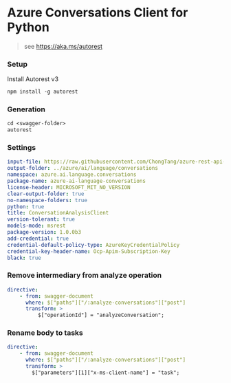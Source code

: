 # Azure Conversations Client for Python

> see https://aka.ms/autorest

### Setup

Install Autorest v3

```ps
npm install -g autorest
```

### Generation

```ps
cd <swagger-folder>
autorest
```

### Settings

```yaml
input-file: https://raw.githubusercontent.com/ChongTang/azure-rest-api-specs/chot/03-01-preview/specification/cognitiveservices/data-plane/Language/preview/2022-03-01-preview/analyzeconversations.json
output-folder: ../azure/ai/language/conversations
namespace: azure.ai.language.conversations
package-name: azure-ai-language-conversations
license-header: MICROSOFT_MIT_NO_VERSION
clear-output-folder: true
no-namespace-folders: true
python: true
title: ConversationAnalysisClient
version-tolerant: true
models-mode: msrest
package-version: 1.0.0b3
add-credential: true
credential-default-policy-type: AzureKeyCredentialPolicy
credential-key-header-name: Ocp-Apim-Subscription-Key
black: true
```

### Remove intermediary from analyze operation

```yaml
directive:
    - from: swagger-document
      where: $["paths"]["/:analyze-conversations"]["post"]
      transform: >
          $["operationId"] = "analyzeConversation";
```

### Rename body to tasks

```yaml
directive:
    - from: swagger-document
      where: $["paths"]["/:analyze-conversations"]["post"]
      transform: >
        $["parameters"][1]["x-ms-client-name"] = "task";
```